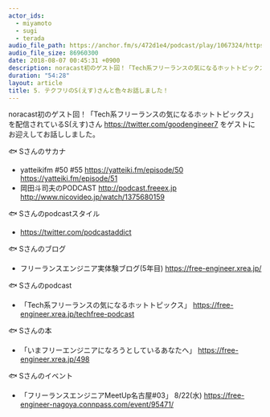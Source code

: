 ```yaml
---
actor_ids:
  - miyamoto
  - sugi
  - terada
audio_file_path: https://anchor.fm/s/472d1e4/podcast/play/1067324/https%3A%2F%2Fd3ctxlq1ktw2nl.cloudfront.net%2Fstaging%2F2018-7-16%2F5-------S-----------------c5514683ea7ad.m4a
audio_file_size: 86960300
date: 2018-08-07 00:45:31 +0900
description: noracast初のゲスト回！「Tech系フリーランスの気になるホットトピックス」を配信されているS(えす)さんをゲストにお迎えしてお話ししました。
duration: "54:28"
layout: article
title: 5. テクフリのS(えす)さんと色々お話しました！
---
```


noracast初のゲスト回！「Tech系フリーランスの気になるホットトピックス」を配信されているS(えす)さん https://twitter.com/goodengineer7 をゲストにお迎えしてお話ししました。

🐟 Sさんのサカナ
- yatteikifm #50 #55
https://yatteiki.fm/episode/50
https://yatteiki.fm/episode/51
- 岡田斗司夫のPODCAST
http://podcast.freeex.jp
http://www.nicovideo.jp/watch/1375680159

🐟 Sさんのpodcastスタイル
- https://twitter.com/podcastaddict

🐟 Sさんのブログ
- フリーランスエンジニア実体験ブログ(5年目)
 https://free-engineer.xrea.jp/

🐟 Sさんのpodcast
- 「Tech系フリーランスの気になるホットトピックス」
https://free-engineer.xrea.jp/techfree-podcast

🐟 Sさんの本
- 「いまフリーエンジニアになろうとしているあなたへ」
https://free-engineer.xrea.jp/498

🐟 Sさんのイベント
- 「フリーランスエンジニアMeetUp名古屋#03」 8/22(水)
https://free-engineer-nagoya.connpass.com/event/95471/
